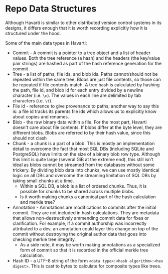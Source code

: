 Repo Data Structures
====================

Although Havarti is similar to other distributed version control systems in its
designs, it differs enough that it is worth recording explicitly how it is
structured under the hood.

Some of the main data types in Havarti:
* Commit - A commit is a pointer to a tree object and a list of header values.
  Both the tree reference (a hash) and the headers (the key/value pair strings)
  are hashed as part of the hash reference generation for the commit
* Tree - a list of paths, file ids, and blob ids. Paths cannot/should not be
  repeated within the same tree. Blobs are just file contents, so those can be
  repeated if file contents match. A tree hash is calculated by hashing the
  path, file id, and blob id for each entry divided by a newline character (i.e.
  `\n`). The values in each line are delimited by tab characters (i.e. `\t`).
* File id - reference to give provenance to paths; another way to say this is: a
  file id tracks its parents file ids which allows us to explicitly know about
  copies and renames.
* Blob - the raw binary data within a file. For the most part, Havarti doesn't
  care about file contents. If blobs differ at the byte level, they are
  different blobs. Blobs are referred to by their  hash value, since this should
  not clash
* Chunk - a chunk is a part of a blob. This is mostly an implementation detail
  to overcome the fact that most SQL DBs (including SQLite and PostgreSQL) have
  limits on the size of a binary blob row type. Although this limit is quite
  large (several GiB at the extreme end), this still isn't ideal as blobs cannot
  be streamed from the databases without some trickery. By dividing blob data
  into chunks, we can use mostly identical logic on all DBs and overcome the
  streaming limitation of SQL DBs by taking small chunks at a time.
  - Within a SQL DB, a blob is a list of ordered chunks. Thus, it is possible
    for chunks to be shared across multiple blobs.
  - Is it worth making chunks a canonical part of the hash calculation and
    merkle tree?
* Annotation - Annotations are modifications to commits after the initial
  commit. They are not included in hash calculations. They are metadata that
  allows non-destructively ammending commit data for fixes or clarification. For
  example, if a commit authorship was incorrectly attributed to a dev, an
  annotation could layer this change on top of the commit without destroying the
  original author data that goes into checking merkle tree integrity.
  - As a side note, it may be worth making annotations as a specialized form of
    commit so that it is recorded in the official merkle tree calculation.
* Hash ID - a UTF-8 string of the form `<data type>:<hash algorithm>:<hex digest>`. 
  This is cast to bytes to calculate for composite types like trees.